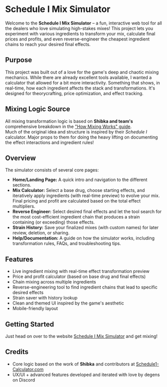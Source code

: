 # Schedule I Mix Simulator

Welcome to the **Schedule I Mix Simulator** – a fun, interactive web tool for all the dealers who love simulating high-stakes mixes! This project lets you experiment with various ingredients to transform your mix, calculate final prices and profits, and even reverse-engineer the cheapest ingredient chains to reach your desired final effects.

## Purpose

This project was built out of a love for the game's deep and chaotic mixing mechanics. While there are already excellent tools available, I wanted a calculator that allowed for a bit more interactivity. Something that shows, in real-time, how each ingredient affects the stack and transformations. It's designed for theorycrafting, price optimization, and effect tracking.

## Mixing Logic Source

All mixing transformation logic is based on **Shibka and team's** comprehensive breakdown in the ["How Mixing Works" guide](https://schedule1-calculator.com/howitworks).  
Much of the original idea and structure is inspired by their *Schedule I* calculator. Major props to them for doing the heavy lifting on documenting the effect interactions and ingredient rules!

## Overview

The simulator consists of several core pages:

- **Home/Landing Page:** A quick intro and navigation to the different sections.
- **Mix Calculator:** Select a base drug, choose starting effects, and iteratively apply ingredients (with real-time preview) to evolve your mix. Final pricing and profit are calculated based on the total effect multipliers.
- **Reverse Engineer:** Select desired final effects and let the tool search for the most cost-efficient ingredient chain that produces a strain containing (or exceeding) those effects.
- **Strain History:** Save your finalized mixes (with custom names) for later review, deletion, or sharing.
- **Help/Documentation:** A guide on how the simulator works, including transformation rules, FAQs, and troubleshooting tips.

## Features

- Live ingredient mixing with real-time effect transformation preview
- Price and profit calculator (based on base drug and final effects)
- Chain mixing across multiple ingredients
- Reverse-engineering tool to find ingredient chains that lead to specific desired effects
- Strain saver with history lookup
- Clean and themed UI inspired by the game's aesthetic
- Mobile-friendly layout

## Getting Started

Just head on over to the website [Schedule I Mix Simulator](https://www.s1sim.com/) and get mixing!

## Credits

- Core logic based on the work of **Shibka** and contributors at [Schedule1-Calculator.com](https://schedule1-calculator.com/)
- UX/UI + advanced features developed and iterated with love by degens on Discord
